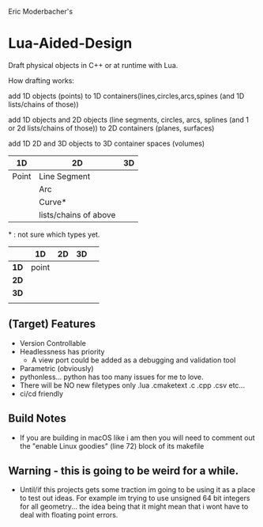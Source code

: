 Eric Moderbacher's
# Lua-Aided-Design

Draft physical objects in C++ or at runtime with Lua.

How drafting works:

add 1D objects (points) to 1D containers(lines,circles,arcs,spines (and 1D lists/chains of those))

add 1D objects and 2D objects (line segments, circles, arcs, splines (and 1 or 2d lists/chains of those)) to 2D containers (planes, surfaces)

add 1D 2D and 3D objects to 3D container spaces (volumes)

| 1D    | 2D                    | 3D |
|-------|-----------------------|----|
| Point | Line Segment          |    |
|       | Arc                   |    |
|       | Curve*                |    |
|       | lists/chains of above |    |
&ast; : not sure which types yet.


|        | 1D    | 2D | 3D |   |
|--------|-------|----|----|---|
| **1D** | point |    |    |   |
| **2D** |       |    |    |   |
| **3D** |       |    |    |   |
|        |       |    |    |   |







## (Target) Features
  - Version Controllable
  - Headlessness has priority
    - A view port could be added as a debugging and validation tool
  - Parametric (obviously)
  - pythonless... python has too many issues for me to love.
  - There will be NO new filetypes only .lua .cmaketext .c .cpp .csv etc...
  - ci/cd friendly

## Build Notes
- If you are building in macOS like i am then you will need to comment out the "enable Linux goodies" (line 72) block of its makefile

## Warning - this is going to be weird for a while.
- Until/if this projects gets some traction im going to be using it as a place to test out ideas.  For example im trying to use unsigned 64 bit integers for all geometry... the idea being that it might mean that i wont have to deal with floating point errors.







